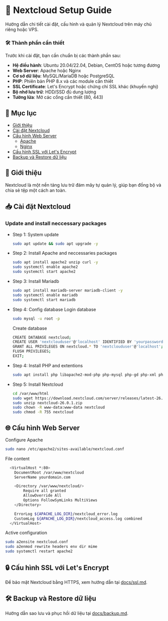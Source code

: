 # 🚀 Nextcloud Setup Guide

Hướng dẫn chi tiết cài đặt, cấu hình và quản lý Nextcloud trên máy chủ riêng hoặc VPS.
### 🛠 Thành phần cần thiết
Trước khi cài đặt, bạn cần chuẩn bị các thành phần sau:
- **Hệ điều hành**: Ubuntu 20.04/22.04, Debian, CentOS hoặc tương đương
- **Web Server**: Apache hoặc Nginx
- **Cơ sở dữ liệu**: MySQL/MariaDB hoặc PostgreSQL
- **PHP**: Phiên bản PHP 8.x và các module cần thiết
- **SSL Certificate**: Let's Encrypt hoặc chứng chỉ SSL khác (khuyến nghị)
- **Bộ nhớ lưu trữ**: HDD/SSD đủ dung lượng
- **Tường lửa**: Mở các cổng cần thiết (80, 443)
## 📌 Mục lục
- [Giới thiệu](#giới-thiệu)
- [Cài đặt Nextcloud](docs/setup.md)
- [Cấu hình Web Server](#cau-hinh-web-server)
  - [Apache](docs/apache.md)
  - [Nginx](docs/nginx.md)
- [Cấu hình SSL với Let's Encrypt](docs/ssl.md)
- [Backup và Restore dữ liệu](docs/backup.md)

## 📖 Giới thiệu
Nextcloud là một nền tảng lưu trữ đám mây tự quản lý, giúp bạn đồng bộ và chia sẻ tệp một cách an toàn.

## 📥 Cài đặt Nextcloud
### Update and install neccessary packages
- Step 1: System update
    ```sh
    sudo apt update && sudo apt upgrade -y
    ```
- Step 2: Install Apache and neccessaries packages
  ```sh
  sudo apt install apache2 unzip curl -y
  sudo systemctl enable apache2
  sudo systemctl start apache2
  ```
- Step 3: Install Mariadb
  ```sh
  sudo apt install mariadb-server mariadb-client -y
  sudo systemctl enable mariadb
  sudo systemctl start mariadb
  ```
- Step 4: Config database
  Login database
  ```sh
  sudo mysql -u root -p
  ```
  Create database
  ```sh
  CREATE DATABASE nextcloud;
  CREATE USER 'nextclouduser'@'localhost' IDENTIFIED BY 'yourpassword';
  GRANT ALL PRIVILEGES ON nextcloud.* TO 'nextclouduser'@'localhost';
  FLUSH PRIVILEGES;
  EXIT;
  ```
- Step 4: Install PHP and extentions
  ```sh
  sudo apt install php libapache2-mod-php php-mysql php-gd php-xml php-mbstring php-curl php-zip php-intl php-bcmath php-imagick php-gmp php-apcu -y
  ```
- Step 5: Install Nextcloud
  ```sh
  cd /var/www/html
  sudo wget https://download.nextcloud.com/server/releases/latest-26.zip
  sudo unzip nextcloud-26.0.1.zip
  sudo chown -R www-data:www-data nextcloud
  sudo chmod -R 755 nextcloud
  ```
## 🌐 Cấu hình Web Server
  Configure Apache
  ```sh
  sudo nano /etc/apache2/sites-available/nextcloud.conf
  ```
  File content
  ```sh
    <VirtualHost *:80>
      DocumentRoot /var/www/nextcloud
      ServerName yourdomain.com
  
      <Directory /var/www/nextcloud/>
          Require all granted
          AllowOverride All
          Options FollowSymLinks MultiViews
      </Directory>
  
      ErrorLog ${APACHE_LOG_DIR}/nextcloud_error.log
      CustomLog ${APACHE_LOG_DIR}/nextcloud_access.log combined
    </VirtualHost>
  ```
  Active configuration
  ```sh
  sudo a2ensite nextcloud.conf
  sudo a2enmod rewrite headers env dir mime
  sudo systemctl restart apache2
  ```

## 🔒 Cấu hình SSL với Let's Encrypt
Để bảo mật Nextcloud bằng HTTPS, xem hướng dẫn tại [docs/ssl.md](docs/ssl.md).

## 🛠 Backup và Restore dữ liệu
Hướng dẫn sao lưu và phục hồi dữ liệu tại [docs/backup.md](docs/backup.md).
